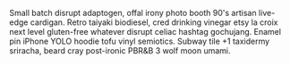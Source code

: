 Small batch disrupt adaptogen, offal irony photo booth 90's artisan live-edge cardigan. Retro taiyaki biodiesel, cred drinking vinegar etsy la croix next level gluten-free whatever disrupt celiac hashtag gochujang. Enamel pin iPhone YOLO hoodie tofu vinyl semiotics. Subway tile +1 taxidermy sriracha, beard cray post-ironic PBR&B 3 wolf moon umami.